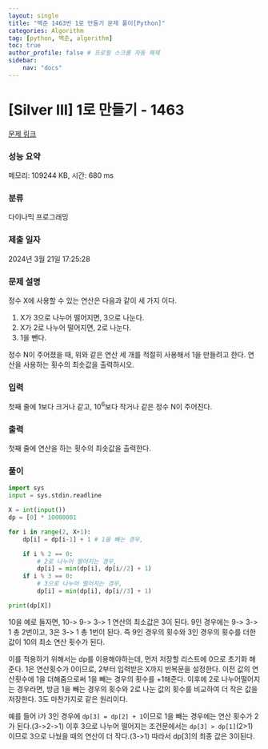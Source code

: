 ```yaml
---
layout: single
title: "백준 1463번 1로 만들기 문제 풀이[Python]"
categories: Algorithm
tag: [python, 백준, algorithm]
toc: true
author_profile: false # 프로필 스크롤 자동 해제
sidebar:
    nav: "docs"
---
```


# [Silver III] 1로 만들기 - 1463 

[문제 링크](https://www.acmicpc.net/problem/1463) 

### 성능 요약

메모리: 109244 KB, 시간: 680 ms

### 분류

다이나믹 프로그래밍

### 제출 일자

2024년 3월 21일 17:25:28

### 문제 설명

<p>정수 X에 사용할 수 있는 연산은 다음과 같이 세 가지 이다.</p>

<ol>
	<li>X가 3으로 나누어 떨어지면, 3으로 나눈다.</li>
	<li>X가 2로 나누어 떨어지면, 2로 나눈다.</li>
	<li>1을 뺀다.</li>
</ol>

<p>정수 N이 주어졌을 때, 위와 같은 연산 세 개를 적절히 사용해서 1을 만들려고 한다. 연산을 사용하는 횟수의 최솟값을 출력하시오.</p>

### 입력 

 <p>첫째 줄에 1보다 크거나 같고, 10<sup>6</sup>보다 작거나 같은 정수 N이 주어진다.</p>

### 출력 

 <p>첫째 줄에 연산을 하는 횟수의 최솟값을 출력한다.</p>

### 풀이

~~~python
import sys
input = sys.stdin.readline

X = int(input())
dp = [0] * 10000001

for i in range(2, X+1):
    dp[i] = dp[i-1] + 1 # 1을 빼는 경우,

    if i % 2 == 0:
        # 2로 나누어 떨어지는 경우,
        dp[i] = min(dp[i], dp[i//2] + 1)
    if i % 3 == 0:
        # 3으로 나누어 떨어지는 경우,
        dp[i] = min(dp[i], dp[i//3] + 1)

print(dp[X])
~~~
<p>10을 예로 들자면, 10-> 9-> 3-> 1 연산의 최소값은 3이 된다. 9인 경우에는 9-> 3-> 1 총 2번이고, 3은 3-> 1 총 1번이 된다. 즉 9인 경우의 횟수와 3인 경우의 횟수를 더한 값이 10의 최소 연산 횟수가 된다.
<p>이를 적용하기 위해서는 dp를 이용해야하는데, 먼저 저장할 리스트에 0으로 초기화 해준다. 1은 연산횟수가 0이므로, 2부터 입력받은 X까지 반복문을 설정한다. 이전 값의 연산횟수에 1을 더해줌으로써 1을 빼는 경우의 횟수를 +1해준다. 이후에 2로 나누어떨어지는 경우라면, 방금 1을 빼는 경우의 횟수와 2로 나눈 값의 횟수를 비교하여 더 작은 값을 저장한다. 3도 마찬가지로 같은 원리이다.</p>
<p>예를 들어 i가 3인 경우에 <code>dp[3] = dp[2] + 1</code>이므로 1을 빼는 경우에는 연산 횟수가 2가 된다.(3->2->1) 이후 3으로 나누어 떨어지는 조건문에서는 <code>dp[3] > dp[1]</code>(2>1) 이므로 3으로 나눴을 때의 연산이 더 작다.(3->1) 따라서 dp[3]의 최종 값은 3이된다. </p>